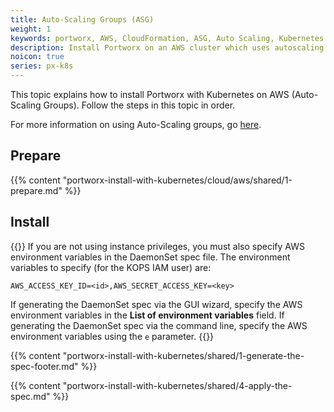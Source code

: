 ```yaml
---
title: Auto-Scaling Groups (ASG)
weight: 1
keywords: portworx, AWS, CloudFormation, ASG, Auto Scaling, Kubernetes
description: Install Portworx on an AWS cluster which uses autoscaling groups (ASG).
noicon: true
series: px-k8s
---
```


This topic explains how to install Portworx with Kubernetes on AWS (Auto-Scaling Groups). Follow the steps in this topic in order.

For more information on using Auto-Scaling groups, go [here](https://docs.aws.amazon.com/autoscaling/ec2/userguide/what-is-amazon-ec2-auto-scaling.html).

## Prepare

{{% content "portworx-install-with-kubernetes/cloud/aws/shared/1-prepare.md" %}}

## Install

{{<info>}}
If you are not using instance privileges, you must also specify AWS environment variables in the DaemonSet spec file. The environment variables to specify \(for the KOPS IAM user\) are:

`AWS_ACCESS_KEY_ID=<id>,AWS_SECRET_ACCESS_KEY=<key>`

If generating the DaemonSet spec via the GUI wizard, specify the AWS environment variables in the **List of environment variables** field. If generating the DaemonSet spec via the command line, specify the AWS environment variables using the `e` parameter.
{{</info>}}

{{% content "portworx-install-with-kubernetes/shared/1-generate-the-spec-footer.md" %}}

{{% content "portworx-install-with-kubernetes/shared/4-apply-the-spec.md" %}}